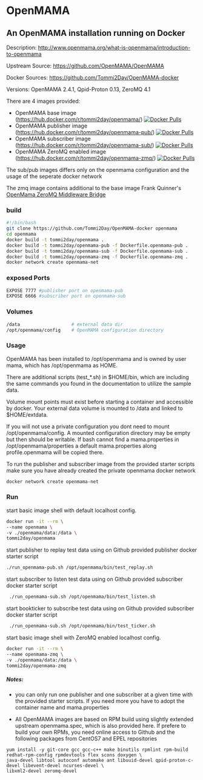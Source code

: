 # OpenMAMA



## An OpenMAMA installation running on Docker

Description: http://www.openmama.org/what-is-openmama/introduction-to-openmama

Upstream Source: https://github.com/OpenMAMA/OpenMAMA

Docker Sources: https://github.com/Tommi2Day/OpenMAMA-docker

Versions: OpenMAMA 2.4.1, Qpid-Proton 0.13, ZeroMQ 4.1

There are 4 images provided:
- OpenMAMA base image (https://hub.docker.com/r/tommi2day/openmama/)    [![Docker Pulls](https://img.shields.io/docker/pulls/tommi2day/openmama.svg)](https://hub.docker.com/r/tommi2day/openmama/)
- OpenMAMA publisher image (https://hub.docker.com/r/tommi2day/openmama-pub/) [![Docker Pulls](https://img.shields.io/docker/pulls/tommi2day/openmama-pub.svg)](https://hub.docker.com/r/tommi2day/openmama-pub/)
- OpenMAMA subscriber image (https://hub.docker.com/r/tommi2day/openmama-sub/)  [![Docker Pulls](https://img.shields.io/docker/pulls/tommi2day/openmama-sub.svg)](https://hub.docker.com/r/tommi2day/openmama-sub/)
- OpenMAMA ZeroMQ enabled image (https://hub.docker.com/r/tommi2day/openmama-zmq/)  [![Docker Pulls](https://img.shields.io/docker/pulls/tommi2day/openmama-zmq.svg)](https://hub.docker.com/r/tommi2day/openmama-zmq/)

The sub/pub images differs only on the openmama configuration and the usage of the seperate docker network

The zmq image contains additional to the base image  Frank Quinner's [OpenMama ZeroMQ Middleware Bridge](https://github.com/fquinner/OpenMAMA-zmq)

### build
```sh
#!/bin/bash
git clone https://github.com/Tommi2Day/OpenMAMA-docker openmama
cd openmama
docker build -t tommi2day/openmama .
docker build -t tommi2day/openmama-pub -f Dockerfile.openmama-pub .
docker build -t tommi2day/openmama-sub -f Dockerfile.openmama-sub .
docker build -t tommi2day/openmama-zmq -f Dockerfile.openmama-zmq .
docker network create openmama-net
```
### exposed Ports
```sh
EXPOSE 7777 #publisher port on openmama-pub 
EXPOSE 6666 #subscriber port on openmama-sub
```

### Volumes
```sh
/data                   # external data dir
/opt/openmama/config    # OpenMAMA configuration directory 
```

### Usage
OpenMAMA has been installed to /opt/openmama and is owned by user mama, which has /opt/openmama as HOME.

There are additional scripts (test_*.sh) in $HOME/bin, which are including the same commands you found in the documentation 
to utilize the sample data.

Volume mount points must exist before starting a container and accessible by docker.
Your external data volume is mounted to /data and linked to $HOME/extdata. 
 
If you will not use a private configuration you dont need to mount /opt/openmama/config. 
A mounted configuration directory may be empty but then should be writable. 
If bash cannot find a mama.properties in /opt/openmama/properties a default mama.properties along profile.openmama will be copied there. 

To run the publisher and subscriber image from the provided starter scripts make sure you have already created 
the private openmama docker network
```sh
docker network create openmama-net
```
### Run
start basic image shell with default localhost config. 

```sh
docker run -it --rm \
--name openmama \
-v ./openmama/data:/data \  
tommi2day/openmama
```

start publisher to replay test data using on Github provided publisher docker starter script
```sh
./run_openmama-pub.sh /opt/openmama/bin/test_replay.sh
```
start subscriber to listen test data using on Github provided subscriber docker starter script
```sh
 ./run_openmama-sub.sh /opt/openmama/bin/test_listen.sh
```

start bookticker to subscribe test data using on Github provided subscriber docker starter script
```sh
 ./run_openmama-sub.sh /opt/openmama/bin/test_ticker.sh
```

start basic image shell with ZeroMQ enabled localhost config. 
```sh
docker run -it --rm \
--name openmama-zmq \
-v ./openmama/data:/data \  
tommi2day/openmama-zmq
```
##### Notes: 
- you can only run one publisher and one subscriber at a given time with the provided starter scripts. 
If you need more you have to adopt the container name and mama.properties 

- All OpenMAMA images are based on RPM build using slightly extended upstream openmama.spec, which is also provided here.
If prefere to build your own RPMs, you need online access to Github and the following packages from CentOS7 and EPEL repositories
 ```
 yum install -y git-core gcc gcc-c++ make binutils rpmlint rpm-build redhat-rpm-config rpmdevtools flex scons doxygen \
 java-devel libtool autoconf automake ant libuuid-devel qpid-proton-c-devel libevent-devel ncurses-devel \
 libxml2-devel zeromq-devel
 ```
